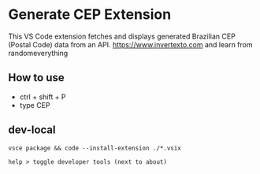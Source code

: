 # Generate CEP Extension

This VS Code extension fetches and displays generated Brazilian CEP (Postal Code) data from an API. https://www.invertexto.com and learn from randomeverything

## How to use

- ctrl + shift + P
- type CEP


## dev-local

    vsce package && code --install-extension ./*.vsix

    help > toggle developer tools (next to about)